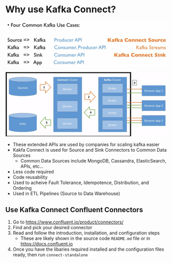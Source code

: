 # Why use Kafka Connect?

![Kafka Connect and Kafka Stream](../img/connect-and-streams.png)

![Extended APIs Architecture](../img/extended-apis-architecture.png)

- These extended APIs are used by companies for scaling kafka easier
- Kakfa Connect is used for Source and Sink Connectors to Common Data Sources
  - Common Data Sources include MongoDB, Cassandra, ElasticSearch, APIs, etc...
- Less code required
- Code reusability
- Used to acheive Fault Tolerance, Idempotence, Distribution, and Ordering
- Used in ETL Pipelines (Source to Data Warehouse)

## Use Kafka Connect Confluent Connectors
1. Go to https://www.confluent.io/product/connectors/
2. Find and pick your desired connector
3. Read and follow the introduction, installation, and configuration steps
   - These are likely shown in the source code `README.md` file or in https://docs.confluent.io 
4. Once you have the libaries required installed and the configuration files ready, then run `connect-standalone`